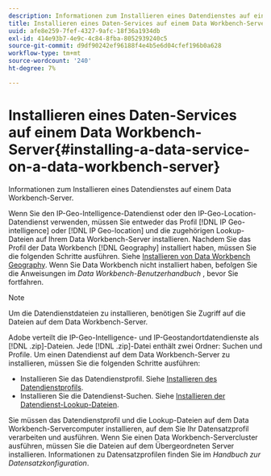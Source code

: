 ```yaml
---
description: Informationen zum Installieren eines Datendienstes auf einem Data Workbench-Server.
title: Installieren eines Daten-Services auf einem Data Workbench-Server
uuid: afe8e259-7fef-4327-9afc-18f36a1934db
exl-id: 414e93b7-4e9c-4c84-8fba-8052939240c5
source-git-commit: d9df90242ef96188f4e4b5e6d04cfef196b0a628
workflow-type: tm+mt
source-wordcount: '240'
ht-degree: 7%

---
```


# Installieren eines Daten-Services auf einem Data Workbench-Server{#installing-a-data-service-on-a-data-workbench-server}

Informationen zum Installieren eines Datendienstes auf einem Data Workbench-Server.

Wenn Sie den IP-Geo-Intelligence-Datendienst oder den IP-Geo-Location-Datendienst verwenden, müssen Sie entweder das Profil [!DNL IP Geo-intelligence] oder [!DNL IP Geo-location] und die zugehörigen Lookup-Dateien auf Ihrem Data Workbench-Server installieren. Nachdem Sie das Profil der Data Workbench [!DNL Geography] installiert haben, müssen Sie die folgenden Schritte ausführen. Siehe [Installieren von Data Workbench Geography](../../../../home/c-geo-oview/c-inst-geo/c-inst-geo.md). Wenn Sie Data Workbench nicht installiert haben, befolgen Sie die Anweisungen im *Data Workbench-Benutzerhandbuch* , bevor Sie fortfahren.

>[!NOTE]
>
>Um die Datendienstdateien zu installieren, benötigen Sie Zugriff auf die Dateien auf dem Data Workbench-Server.

Adobe verteilt die IP-Geo-Intelligence- und IP-Geostandortdatendienste als [!DNL .zip]-Dateien. Jede [!DNL .zip]-Datei enthält zwei Ordner: Suchen und Profile. Um einen Datendienst auf dem Data Workbench-Server zu installieren, müssen Sie die folgenden Schritte ausführen:

* Installieren Sie das Datendienstprofil. Siehe [Installieren des Datendienstprofils](../../../../home/c-geo-oview/c-wk-data-svcs/c-install-data-svc/c-inst-data-svc-prof.md).
* Installieren Sie die Datendienst-Suchen. Siehe [Installieren der Datendienst-Lookup-Dateien](../../../../home/c-geo-oview/c-wk-data-svcs/c-install-data-svc/t-inst-data-svc-lkp-files.md).

Sie müssen das Datendienstprofil und die Lookup-Dateien auf dem Data Workbench-Servercomputer installieren, auf dem Sie Ihr Datensatzprofil verarbeiten und ausführen. Wenn Sie einen Data Workbench-Servercluster ausführen, müssen Sie die Dateien auf dem Übergeordneten Server installieren. Informationen zu Datensatzprofilen finden Sie im *Handbuch zur Datensatzkonfiguration*.
